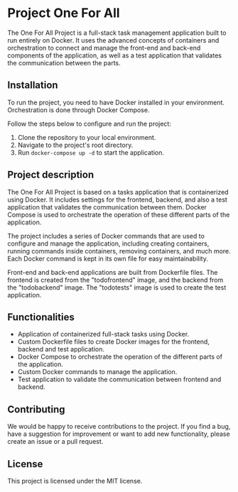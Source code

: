 # Project One For All

The One For All Project is a full-stack task management application built to run entirely on Docker. It uses the advanced concepts of containers and orchestration to connect and manage the front-end and back-end components of the application, as well as a test application that validates the communication between the parts.

## Installation

To run the project, you need to have Docker installed in your environment. Orchestration is done through Docker Compose.

Follow the steps below to configure and run the project:

1. Clone the repository to your local environment.
2. Navigate to the project's root directory.
3. Run `docker-compose up -d` to start the application.

## Project description

The One For All Project is based on a tasks application that is containerized using Docker. It includes settings for the frontend, backend, and also a test application that validates the communication between them. Docker Compose is used to orchestrate the operation of these different parts of the application.

The project includes a series of Docker commands that are used to configure and manage the application, including creating containers, running commands inside containers, removing containers, and much more. Each Docker command is kept in its own file for easy maintainability.

Front-end and back-end applications are built from Dockerfile files. The frontend is created from the "todofrontend" image, and the backend from the "todobackend" image. The "todotests" image is used to create the test application.

## Functionalities

- Application of containerized full-stack tasks using Docker.
- Custom Dockerfile files to create Docker images for the frontend, backend and test application.
- Docker Compose to orchestrate the operation of the different parts of the application.
- Custom Docker commands to manage the application.
- Test application to validate the communication between frontend and backend.

## Contributing

We would be happy to receive contributions to the project. If you find a bug, have a suggestion for improvement or want to add new functionality, please create an issue or a pull request.

## License

This project is licensed under the MIT license.

